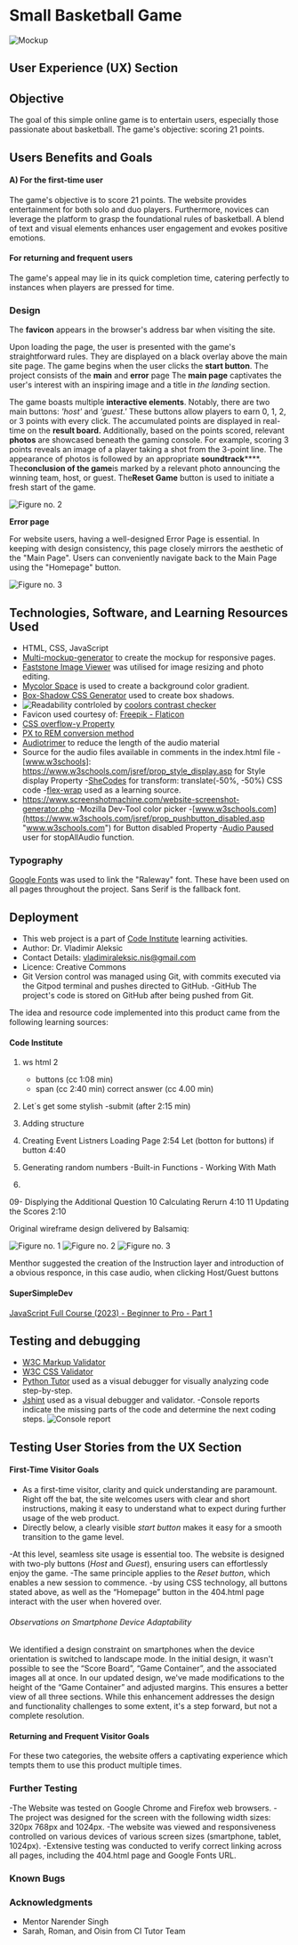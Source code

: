 # Small Basketball Game

![Mockup](assets/images/mockup.webp)

## User Experience (UX) Section

## Objective

The goal of this simple online game is to entertain users, especially those passionate about basketball. The game's objective: scoring 21 points.

## Users Benefits and Goals

#### A) For the first-time user

The game's objective is to score 21 points.
The website provides entertainment for both solo and duo players. Furthermore, novices can leverage the platform to grasp the foundational rules of basketball. A blend of text and visual elements enhances user engagement and evokes positive emotions.

#### For returning and frequent users

The game's appeal may lie in its quick completion time, catering perfectly to instances when players are pressed for time.

### Design

The **favicon** appears in the browser's address bar when visiting the site.

Upon loading the page, the user is presented with the game's straightforward rules. They are displayed on a black overlay above the main site page. The game begins when the user clicks the **start button**.
The project consists of the **main** and **error** page
The **main page** captivates the user's interest with an inspiring image and a title in *the landing* section.

The game boasts multiple **interactive elements**.
Notably, there are two main buttons: *'host'* and *'guest.'* These buttons allow players to earn 0, 1, 2, or 3 points with every click. The accumulated points are displayed in real-time on the **result board.** Additionally, based on the points scored, relevant **photos** are showcased beneath the gaming console. For example, scoring 3 points reveals an image of a player taking a shot from the 3-point line.
The appearance of photos is followed by an appropriate **soundtrack******.
The**conclusion of the game**is marked by a relevant photo announcing the winning team, host, or guest.
The**Reset Game** button is used to initiate a fresh start of the game.

![Figure no. 2](assets/images/main-page-screenshot.webp)

**Error page**

For website users, having a well-designed Error Page is essential. In keeping with design consistency, this page closely mirrors the aesthetic of the "Main Page". Users can conveniently navigate back to the Main Page using the "Homepage" button.

![Figure no. 3](assets/images/error-page-photo.webp)

## Technologies, Software, and Learning Resources Used

- HTML, CSS, JavaScript
- [Multi-mockup-generator](https://techsini.com/multi-mockup/index.php "Multi-mockup-generator") to create the mockup for responsive pages.
- [Faststone Image Viewer](https://www.faststone.org/ "Faststone Image Viewer") was utilised for image resizing and photo editing.
- [Mycolor Space](https://mycolor.space/ "Mycolor Space") is used to create a background color gradient.
- [Box-Shadow CSS Generator](https://html-css-js.com/ "Box-Shadow CSS Generator") used to create box shadows.
- ![Readability](assets/images/coolors-contrast-checker-white.webp) contrloled by [coolors contrast checker](https://coolors.co/contrast-checker/112a46-acc8e5 "coolors contrast checker")
- Favicon used courtesy of: <a href="https://www.flaticon.com/free-icons/sports-and-competition" title="sports and competition icons"> Freepik - Flaticon</a>
- [CSS overflow-y Property](https://www.w3schools.com/cssref/css3_pr_overflow-y.php "CSS overflow-y Property")
- [PX to REM conversion method](https://www.youtube.com/watch?v=crVDQf7T0d4&t=985s "PX to REM conversion method")
- [Audiotrimer](https://audiotrimmer.com/ "Audiotrimer") to reduce the length of the audio material
- Source for the audio files available in comments in the index.html file
-[www.w3schools]: <https://www.w3schools.com/jsref/prop_style_display.asp> for Style display Property
-[SheCodes](https://www.shecodes.io/athena/121718-how-to-use-transform-translate-50-50-to-center-an-element-in-css "SheCodes") for transform: translate(-50%, -50%) CSS code
-[flex-wrap](http://https://developer.mozilla.org/en-US/docs/Web/CSS/flex-wrap "flex-wrap") used as a learning source.
- <https://www.screenshotmachine.com/website-screenshot-generator.php>
-Mozilla Dev-Tool color picker
-[www.w3schools.com](https://www.w3schools.com/jsref/prop_pushbutton_disabled.asp "www.w3schools.com") for Button disabled Property
-[Audio Paused](https://www.w3schools.com/jsref/met_audio_pause.asp "Audio Paused") user for stopAllAudio function.

### Typography

[Google Fonts](https://fonts.google.com/” "Google Fonts") was used to link the "Raleway" font. These have been used on all pages throughout the project. Sans Serif is the fallback font.

## Deployment

- This web project is a part of [Code Institute](https://learn.codeinstitute.net/ci_program/diplomainfullstacksoftwarecommoncurriculum "Code Institute") learning activities.
- Author: Dr. Vladimir Aleksic
- Contact Details: vladimiraleksic.nis@gmail.com
- Licence: Creative Commons
- Git Version control was managed using Git, with commits executed via the Gitpod terminal and pushes directed to GitHub. 
-GitHub The project's code is stored on GitHub after being pushed from Git.

The idea and resource code implemented into this product came from the following learning sources:

#### Code Institute

1. ws html 2
	- buttons (cc 1:08 min)
	- span (cc 2:40 min)
	correct answer (cc 4.00 min)
2. Let´s get some stylish
	-submit (after 2:15 min)
3. Adding structure
4. Creating Event Listners
	Loading Page
	2:54 Let (botton for buttons)
	if button 4:40
5. Generating random numbers
	-Built-in Functions - Working With Math

5.

09- Displying the Additional Question
10 Calculating Rerurn 4:10
11 Updating the Scores 2:10

Original wireframe design delivered by Balsamiq:

![Figure no. 1](assets/images/new-project-1-1.webp)
![Figure no. 2](assets/images/new-project-1-2-1.webp)
![Figure no. 3](assets/images/new-project-1-3-1.webp)

Menthor suggested the creation of the Instruction layer and introduction of a obvious responce, in this case audio, when clicking Host/Guest buttons

#### SuperSimpleDev

[JavaScript Full Course (2023) - Beginner to Pro - Part 1](https://www.youtube.com/watch?v=SBmSRK3feww&t=8348s "JavaScript Full Course (2023) - Beginner to Pro - Part 1")

## Testing and debugging

- [W3C Markup Validator](https://validator.w3.org/ "W3C Markup Validator")
- [W3C CSS Validator](https://jigsaw.w3.org/css-validator/#validate_by_input "W3C CSS Validator")
- [Python Tutor](https://pythontutor.com/ "Python Tutor") used as a visual debugger for visually analyzing code step-by-step.
- [Jshint](<https://jshint.com/> "Jshint") used as a visual debugger and validator.
-Console reports indicate the missing parts of the code and determine the next coding steps.
![Console report](assets/images/console.webp)

## Testing User Stories from the UX Section

#### First-Time Visitor Goals

- As a first-time visitor, clarity and quick understanding are paramount. Right off the bat, the site welcomes users with clear and short instructions, making it easy to understand what to expect during further usage of the web product.
- Directly below, a clearly visible *start button* makes it easy for a smooth transition to the game level.

-At this level, seamless site usage is essential too. The website is designed with two-ply buttons (*Host* and *Guest*), ensuring users can effortlessly enjoy the game.
-The same principle applies to the *Reset button*, which enables a new session to commence.
-by using CSS technology, all buttons stated above, as well as the “Homepage” button in the 404.html page interact with the user when hovered over.
###### Observations on Smartphone Device Adaptability
We identified a design constraint on smartphones when the device orientation is switched to landscape mode. In the initial design, it wasn't possible to see the “Score Board”, “Game Container”, and the associated images all at once.
In our updated design, we've made modifications to the height of the “Game Container” and adjusted margins. This ensures a better view of all three sections. While this enhancement addresses the design and functionality challenges to some extent, it's a step forward, but not a complete resolution.

#### Returning and Frequent Visitor Goals

For these two categories, the website offers a captivating experience which tempts them to use this product multiple times.

### Further Testing

-The Website was tested on Google Chrome and Firefox web browsers.
-The project was designed for the screen with the following width sizes: 320px 768px and 1024px.
-The website was viewed and responsiveness controlled on various devices of various screen sizes (smartphone, tablet, 1024px).
-Extensive testing was conducted to verify correct linking across all pages, including the 404.html page and Google Fonts URL.

### Known Bugs

### Acknowledgments

- Mentor Narender Singh
- Sarah, Roman, and Oisin from CI Tutor Team
